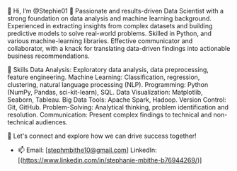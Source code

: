 👋 Hi, I’m @Stephie01
 👀  Passionate and results-driven Data Scientist with a strong foundation on data analysis and machine learning  background.
     Experienced in extracting insights from complex datasets and building predictive models to solve real-world problems.
     Skilled in Python, and various machine-learning libraries. Effective communicator and collaborator,
     with a knack for translating data-driven findings into actionable business recommendations.


 🌱 Skills
Data Analysis: Exploratory data analysis, data preprocessing, feature engineering.
Machine Learning: Classification, regression, clustering, natural language processing (NLP).
Programming: Python (NumPy, Pandas, sci-kit-learn), SQL.
Data Visualization: Matplotlib, Seaborn, Tableau.
Big Data Tools: Apache Spark, Hadoop.
Version Control: Git, GitHub.
Problem-Solving: Analytical thinking, problem identification and resolution.
Communication: Present complex findings to technical and non-technical audiences.

 💞️ Let's connect and explore how we can drive success together!
  
- 📫 Email: [stephmbithe10@gmail.com]
LinkedIn: [(https://www.linkedin.com/in/stephanie-mbithe-b76944269/)]

<!---
Stephie01/Stephie01 is a ✨ special ✨ repository because its `README.md` (this file) appears on your GitHub profile.
You can click the Preview link to take a look at your changes.
--->
